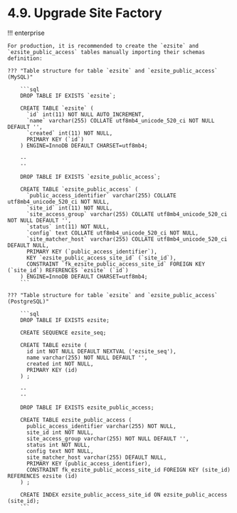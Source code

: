 # 4.9. Upgrade Site Factory

!!! enterprise

    For production, it is recommended to create the `ezsite` and `ezsite_public_access` tables manually importing their schemas definition:
    
    ??? "Table structure for table `ezsite` and `ezsite_public_access` (MySQL)"
    
        ```sql
        DROP TABLE IF EXISTS `ezsite`;
        
        CREATE TABLE `ezsite` (
          `id` int(11) NOT NULL AUTO_INCREMENT,
          `name` varchar(255) COLLATE utf8mb4_unicode_520_ci NOT NULL DEFAULT '',
          `created` int(11) NOT NULL,
          PRIMARY KEY (`id`)
        ) ENGINE=InnoDB DEFAULT CHARSET=utf8mb4;
        
        --
        --
        
        DROP TABLE IF EXISTS `ezsite_public_access`;
        
        CREATE TABLE `ezsite_public_access` (
          `public_access_identifier` varchar(255) COLLATE utf8mb4_unicode_520_ci NOT NULL,
          `site_id` int(11) NOT NULL,
          `site_access_group` varchar(255) COLLATE utf8mb4_unicode_520_ci NOT NULL DEFAULT '',
          `status` int(11) NOT NULL,
          `config` text COLLATE utf8mb4_unicode_520_ci NOT NULL,
          `site_matcher_host` varchar(255) COLLATE utf8mb4_unicode_520_ci DEFAULT NULL,
          PRIMARY KEY (`public_access_identifier`),
          KEY `ezsite_public_access_site_id` (`site_id`),
          CONSTRAINT `fk_ezsite_public_access_site_id` FOREIGN KEY (`site_id`) REFERENCES `ezsite` (`id`)
        ) ENGINE=InnoDB DEFAULT CHARSET=utf8mb4;
        ```
    
    ??? "Table structure for table `ezsite` and `ezsite_public_access` (PostgreSQL)"
    
        ```sql
        DROP TABLE IF EXISTS ezsite;
        
        CREATE SEQUENCE ezsite_seq;
        
        CREATE TABLE ezsite (
          id int NOT NULL DEFAULT NEXTVAL ('ezsite_seq'),
          name varchar(255) NOT NULL DEFAULT '',
          created int NOT NULL,
          PRIMARY KEY (id)
        ) ;
        
        --
        --
        
        DROP TABLE IF EXISTS ezsite_public_access;
        
        CREATE TABLE ezsite_public_access (
          public_access_identifier varchar(255) NOT NULL,
          site_id int NOT NULL,
          site_access_group varchar(255) NOT NULL DEFAULT '',
          status int NOT NULL,
          config text NOT NULL,
          site_matcher_host varchar(255) DEFAULT NULL,
          PRIMARY KEY (public_access_identifier),
          CONSTRAINT fk_ezsite_public_access_site_id FOREIGN KEY (site_id) REFERENCES ezsite (id)
        ) ;
        
        CREATE INDEX ezsite_public_access_site_id ON ezsite_public_access (site_id);
        ```
